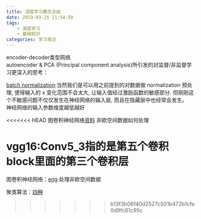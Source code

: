```yaml
---
title: 深度学习概念总结
date: 2019-03-25 21:54:50
tags:
    - 深度学习
    - 基础知识
categories: 学习笔记
---
```


encoder-decoder类型网络  
autoencoder & PCA (Principal component analysis)所引发的对监督/非监督学习更深入的思考：  

[batch normalization](https://morvanzhou.github.io/tutorials/machine-learning/torch/5-04-A-batch-normalization/):当然我们是可以用之前提到的对数据做 normalization 预处理, 使得输入的 x 变化范围不会太大, 让输入值经过激励函数的敏感部分. 但刚刚这个不敏感问题不仅仅发生在神经网络的输入层, 而且在隐藏层中也经常会发生。  
神经网络的输入参数维度越低越好

<<<<<<< HEAD
图卷积神经网络[资料](http://tkipf.github.io/graph-convolutional-networks/)
非欧空间数据如何处理

vgg16:Conv5_3指的是第五个卷积block里面的第三个卷积层
=======
图卷积神经网络：[eng](http://tkipf.github.io/graph-convolutional-networks/)
处理非欧空间数据

聚类算法：[四种](https://blog.csdn.net/u011511601/article/details/81951939)
>>>>>>> b13f3b06f40d2527c501b472b1cfe0d9fc61c95c
